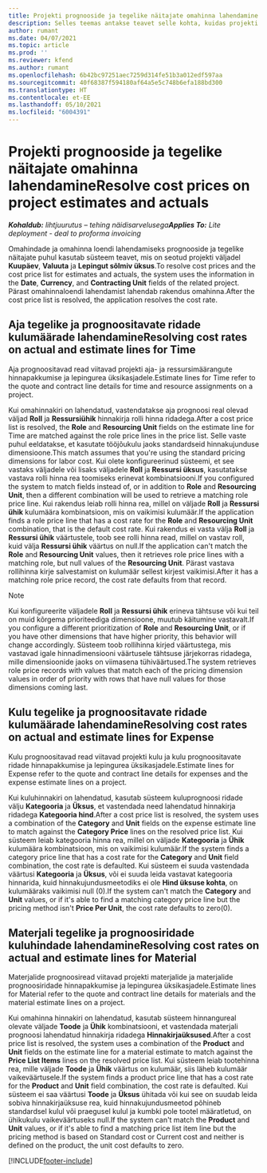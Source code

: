 ```yaml
---
title: Projekti prognooside ja tegelike näitajate omahinna lahendamine
description: Selles teemas antakse teavet selle kohta, kuidas projekti prognooside ja tegelike näitajate omahinda lahendatakse.
author: rumant
ms.date: 04/07/2021
ms.topic: article
ms.prod: ''
ms.reviewer: kfend
ms.author: rumant
ms.openlocfilehash: 6b42bc97251aec7259d314fe51b3a012edf597aa
ms.sourcegitcommit: 40f68387f594180af64a5e5c748b6efa188bd300
ms.translationtype: HT
ms.contentlocale: et-EE
ms.lasthandoff: 05/10/2021
ms.locfileid: "6004391"
---
```

# <a name="resolve-cost-prices-on-project-estimates-and-actuals"></a><span data-ttu-id="598ab-103">Projekti prognooside ja tegelike näitajate omahinna lahendamine</span><span class="sxs-lookup"><span data-stu-id="598ab-103">Resolve cost prices on project estimates and actuals</span></span> 

<span data-ttu-id="598ab-104">_**Kohaldub:** lihtjuurutus – tehing näidisarvelusega_</span><span class="sxs-lookup"><span data-stu-id="598ab-104">_**Applies To:** Lite deployment - deal to proforma invoicing_</span></span>

<span data-ttu-id="598ab-105">Omahindade ja omahinna loendi lahendamiseks prognooside ja tegelike näitajate puhul kasutab süsteem teavet, mis on seotud projekti väljadel **Kuupäev**, **Valuuta** ja **Lepingut sõlmiv üksus**.</span><span class="sxs-lookup"><span data-stu-id="598ab-105">To resolve cost prices and the cost price list for estimates and actuals, the system uses the information in the **Date**, **Currency**, and **Contracting Unit** fields of the related project.</span></span> <span data-ttu-id="598ab-106">Pärast omahinnaloendi lahendamist lahendab rakendus omahinna.</span><span class="sxs-lookup"><span data-stu-id="598ab-106">After the cost price list is resolved, the application resolves the cost rate.</span></span>

## <a name="resolving-cost-rates-on-actual-and-estimate-lines-for-time"></a><span data-ttu-id="598ab-107">Aja tegelike ja prognoositavate ridade kulumäärade lahendamine</span><span class="sxs-lookup"><span data-stu-id="598ab-107">Resolving cost rates on actual and estimate lines for Time</span></span>

<span data-ttu-id="598ab-108">Aja prognoositavad read viitavad projekti aja- ja ressursimäärangute hinnapakkumise ja lepingurea üksikasjadele.</span><span class="sxs-lookup"><span data-stu-id="598ab-108">Estimate lines for Time refer to the quote and contract line details for time and resource assignments on a project.</span></span>

<span data-ttu-id="598ab-109">Kui omahinnakiri on lahendatud, vastendatakse aja prognoosi real olevad väljad **Roll** ja **Ressursiühik** hinnakirja rolli hinna ridadega.</span><span class="sxs-lookup"><span data-stu-id="598ab-109">After a cost price list is resolved, the **Role** and **Resourcing Unit** fields on the estimate line for Time are matched against the role price lines in the price list.</span></span> <span data-ttu-id="598ab-110">Selle vaste puhul eeldatakse, et kasutate tööjõukulu jaoks standardseid hinnakujunduse dimensioone.</span><span class="sxs-lookup"><span data-stu-id="598ab-110">This match assumes that you're using the standard pricing dimensions for labor cost.</span></span> <span data-ttu-id="598ab-111">Kui olete konfigureerinud süsteemi, et see vastaks väljadele või lisaks väljadele **Roll** ja **Ressursi üksus**, kasutatakse vastava rolli hinna rea toomiseks erinevat kombinatsiooni.</span><span class="sxs-lookup"><span data-stu-id="598ab-111">If you configured the system to match fields instead of, or in addition to **Role** and **Resourcing Unit**, then a different combination will be used to retrieve a matching role price line.</span></span> <span data-ttu-id="598ab-112">Kui rakendus leiab rolli hinna rea, millel on väljade **Roll** ja **Ressursi ühik** kulumäära kombinatsioon, mis on vaikimisi kulumäär.</span><span class="sxs-lookup"><span data-stu-id="598ab-112">If the application finds a role price line that has a cost rate for the **Role** and **Resourcing Unit** combination, that is the default cost rate.</span></span> <span data-ttu-id="598ab-113">Kui rakendus ei vasta välja **Roll** ja **Ressursi ühik** väärtustele, toob see rolli hinna read, millel on vastav roll, kuid välja **Ressursi ühik** väärtus on null.</span><span class="sxs-lookup"><span data-stu-id="598ab-113">If the application can't match the **Role** and **Resourcing Unit** values, then it retrieves role price lines with a matching role, but null values of the **Resourcing Unit**.</span></span> <span data-ttu-id="598ab-114">Pärast vastava rollihinna kirje salvestamist on kulumäär sellest kirjest vaikimisi.</span><span class="sxs-lookup"><span data-stu-id="598ab-114">After it has a matching role price record, the cost rate defaults from that record.</span></span> 

> [!NOTE]
> <span data-ttu-id="598ab-115">Kui konfigureerite väljadele **Roll** ja **Ressursi ühik** erineva tähtsuse või kui teil on muid kõrgema prioriteediga dimensioone, muutub käitumine vastavalt.</span><span class="sxs-lookup"><span data-stu-id="598ab-115">If you configure a different prioritization of **Role** and **Resourcing Unit**, or if you have other dimensions that have higher priority, this behavior will change accordingly.</span></span> <span data-ttu-id="598ab-116">Süsteem toob rollihinna kirjed väärtustega, mis vastavad igale hinnadimensiooni väärtusele tähtsuse järjekorras ridadega, mille dimensioonide jaoks on viimasena tühiväärtused.</span><span class="sxs-lookup"><span data-stu-id="598ab-116">The system retrieves role price records with values that match each of the pricing dimension values in order of priority with rows that have null values for those dimensions coming last.</span></span>

## <a name="resolving-cost-rates-on-actual-and-estimate-lines-for-expense"></a><span data-ttu-id="598ab-117">Kulu tegelike ja prognoositavate ridade kulumäärade lahendamine</span><span class="sxs-lookup"><span data-stu-id="598ab-117">Resolving cost rates on actual and estimate lines for Expense</span></span>

<span data-ttu-id="598ab-118">Kulu prognoositavad read viitavad projekti kulu ja kulu prognoositavate ridade hinnapakkumise ja lepingurea üksikasjadele.</span><span class="sxs-lookup"><span data-stu-id="598ab-118">Estimate lines for Expense refer to the quote and contract line details for expenses and the expense estimate lines on a project.</span></span>

<span data-ttu-id="598ab-119">Kui kuluhinnakiri on lahendatud, kasutab süsteem kuluprognoosi ridade välju **Kategooria** ja **Üksus**, et vastendada need lahendatud hinnakirja ridadega **Kategooria hind**.</span><span class="sxs-lookup"><span data-stu-id="598ab-119">After a cost price list is resolved, the system uses a combination of the **Category** and **Unit** fields on the expense estimate line to match against the **Category Price** lines on the resolved price list.</span></span> <span data-ttu-id="598ab-120">Kui süsteem leiab kategooria hinna rea, millel on väljade **Kategooria** ja **Ühik** kulumäära kombinatsioon, mis on vaikimisi kulumäär.</span><span class="sxs-lookup"><span data-stu-id="598ab-120">If the system finds a category price line that has a cost rate for the **Category** and **Unit** field combination, the cost rate is defaulted.</span></span> <span data-ttu-id="598ab-121">Kui süsteem ei suuda vastendada väärtusi **Kategooria** ja **Üksus**, või ei suuda leida vastavat kategooria hinnarida, kuid hinnakujundusmeetodiks ei ole **Hind üksuse kohta**, on kulumääraks vaikimisi null (0).</span><span class="sxs-lookup"><span data-stu-id="598ab-121">If the system can't match the **Category** and **Unit** values, or if it's able to find a matching category price line but the pricing method isn't **Price Per Unit**, the cost rate defaults to zero(0).</span></span>

## <a name="resolving-cost-rates-on-actual-and-estimate-lines-for-material"></a><span data-ttu-id="598ab-122">Materjali tegelike ja prognoosiridade kuluhindade lahendamine</span><span class="sxs-lookup"><span data-stu-id="598ab-122">Resolving cost rates on actual and estimate lines for Material</span></span>

<span data-ttu-id="598ab-123">Materjalide prognoosiread viitavad projekti materjalide ja materjalide prognoosiridade hinnapakkumise ja lepingurea üksikasjadele.</span><span class="sxs-lookup"><span data-stu-id="598ab-123">Estimate lines for Material refer to the quote and contract line details for materials and the material estimate lines on a project.</span></span>

<span data-ttu-id="598ab-124">Kui omahinna hinnakiri on lahendatud, kasutab süsteem hinnangureal olevate väljade **Toode** ja **Ühik** kombinatsiooni, et vastendada materjali prognoosi lahendatud hinnakirja ridadega **Hinnakirjaüksused**.</span><span class="sxs-lookup"><span data-stu-id="598ab-124">After a cost price list is resolved, the system uses a combination of the **Product** and **Unit** fields on the estimate line for a material estimate to match against the **Price List Items** lines on the resolved price list.</span></span> <span data-ttu-id="598ab-125">Kui süsteem leiab tootehinna rea, mille väljade **Toode** ja **Ühik** väärtus on kulumäär, siis läheb kulumäär vaikeväärtusele.</span><span class="sxs-lookup"><span data-stu-id="598ab-125">If the system finds a product price line that has a cost rate for the **Product** and **Unit** field combination, the cost rate is defaulted.</span></span> <span data-ttu-id="598ab-126">Kui süsteem ei saa väärtusi **Toode** ja **Üksus** ühitada või kui see on suudab leida sobiva hinnakirjaüksuse rea, kuid hinnakujundusmeetod põhineb standardsel kulul või praegusel kulul ja kumbki pole tootel määratletud, on ühikukulu vaikeväärtuseks null.</span><span class="sxs-lookup"><span data-stu-id="598ab-126">If the system can't match the **Product** and **Unit** values, or if it's able to find a matching price list item line but the pricing method is based on Standard cost or Current cost and neither is defined on the product, the unit cost defaults to zero.</span></span>


[!INCLUDE[footer-include](../../includes/footer-banner.md)]

